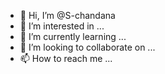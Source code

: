 - 👋 Hi, I’m @S-chandana
- 👀 I’m interested in ...
- 🌱 I’m currently learning ...
- 💞️ I’m looking to collaborate on ...
- 📫 How to reach me ...

<!---
S-chandana/S-chandana is a ✨ special ✨ repository because its `README.md` (this file) appears on your GitHub profile.
You can click the Preview link to take a look at your changes.
--->
